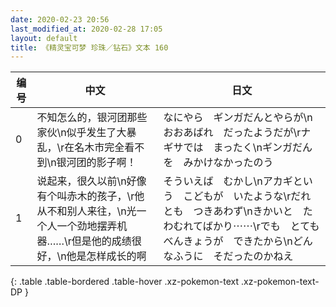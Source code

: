 ```yaml
---
date: 2020-02-23 20:56
last_modified_at: 2020-02-28 17:05
layout: default
title: 《精灵宝可梦 珍珠／钻石》文本 160
---
```

| 编号 | 中文 | 日文 |
| ---- | ---- | ---- |
| 0 | 不知怎么的，银河团那些家伙\n似乎发生了大暴乱，\r在名木市完全看不到\n银河团的影子啊！ | なにやら　ギンガだんとやらが\nおおあばれ　だったようだが\rナギサでは　まったく\nギンガだんを　みかけなかったのう |
| 1 | 说起来，很久以前\n好像有个叫赤木的孩子，\r他从不和别人来往，\n光一个人一个劲地摆弄机器……\r但是他的成绩很好，\n他是怎样成长的啊 | そういえば　むかし\nアカギという　こどもが　いたような\rだれとも　つきあわず\nきかいと　たわむれてばかり⋯⋯\rでも　とても　べんきょうが　できたから\nどんなふうに　そだったのかねえ |
{: .table .table-bordered .table-hover .xz-pokemon-text .xz-pokemon-text-DP }